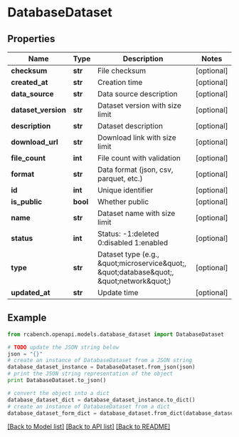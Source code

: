 # DatabaseDataset


## Properties

Name | Type | Description | Notes
------------ | ------------- | ------------- | -------------
**checksum** | **str** | File checksum | [optional] 
**created_at** | **str** | Creation time | [optional] 
**data_source** | **str** | Data source description | [optional] 
**dataset_version** | **str** | Dataset version with size limit | [optional] 
**description** | **str** | Dataset description | [optional] 
**download_url** | **str** | Download link with size limit | [optional] 
**file_count** | **int** | File count with validation | [optional] 
**format** | **str** | Data format (json, csv, parquet, etc.) | [optional] 
**id** | **int** | Unique identifier | [optional] 
**is_public** | **bool** | Whether public | [optional] 
**name** | **str** | Dataset name with size limit | [optional] 
**status** | **int** | Status: -1:deleted 0:disabled 1:enabled | [optional] 
**type** | **str** | Dataset type (e.g., \&quot;microservice\&quot;, \&quot;database\&quot;, \&quot;network\&quot;) | [optional] 
**updated_at** | **str** | Update time | [optional] 

## Example

```python
from rcabench.openapi.models.database_dataset import DatabaseDataset

# TODO update the JSON string below
json = "{}"
# create an instance of DatabaseDataset from a JSON string
database_dataset_instance = DatabaseDataset.from_json(json)
# print the JSON string representation of the object
print DatabaseDataset.to_json()

# convert the object into a dict
database_dataset_dict = database_dataset_instance.to_dict()
# create an instance of DatabaseDataset from a dict
database_dataset_form_dict = database_dataset.from_dict(database_dataset_dict)
```
[[Back to Model list]](../README.md#documentation-for-models) [[Back to API list]](../README.md#documentation-for-api-endpoints) [[Back to README]](../README.md)


